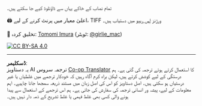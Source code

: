 <!--
CO_OP_TRANSLATOR_METADATA:
{
  "original_hash": "a88d5918c1b9da69a40d917a0840c497",
  "translation_date": "2025-08-29T14:02:20+00:00",
  "source_file": "sketchnotes/README.md",
  "language_code": "ur"
}
-->
تمام نصاب کے خاکے یہاں سے ڈاؤنلوڈ کیے جا سکتے ہیں۔

🖨 اعلیٰ معیار میں پرنٹ کرنے کے لیے، TIFF ورژنز [اس ریپو](https://github.com/girliemac/a-picture-is-worth-a-1000-words/tree/main/ml/tiff) میں دستیاب ہیں۔

🎨 تخلیق کردہ: [Tomomi Imura](https://github.com/girliemac) (ٹویٹر: [@girlie_mac](https://twitter.com/girlie_mac))

[![CC BY-SA 4.0](https://img.shields.io/badge/License-CC%20BY--SA%204.0-lightgrey.svg)](https://creativecommons.org/licenses/by-sa/4.0/)

---

**ڈسکلیمر**:  
یہ دستاویز AI ترجمہ سروس [Co-op Translator](https://github.com/Azure/co-op-translator) کا استعمال کرتے ہوئے ترجمہ کی گئی ہے۔ ہم درستگی کے لیے کوشش کرتے ہیں، لیکن براہ کرم آگاہ رہیں کہ خودکار ترجمے میں غلطیاں یا غیر درستیاں ہو سکتی ہیں۔ اصل دستاویز کو اس کی اصل زبان میں مستند ذریعہ سمجھا جانا چاہیے۔ اہم معلومات کے لیے، پیشہ ور انسانی ترجمہ کی سفارش کی جاتی ہے۔ ہم اس ترجمے کے استعمال سے پیدا ہونے والی کسی بھی غلط فہمی یا غلط تشریح کے ذمہ دار نہیں ہیں۔